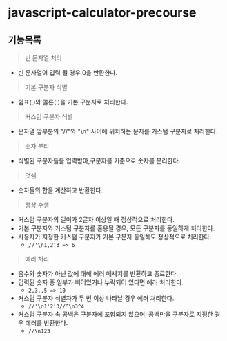 # javascript-calculator-precourse

## 기능목록
> 빈 문자열 처리
- 빈 문자열이 입력 될 경우 0을 반환한다.
> 기본 구분자 식별 
- 쉼표(,)와 콜론(:)을 기본 구분자로 처리한다.
> 커스텀 구분자 식별
- 문자열 앞부분의 "//"와 "\n" 사이에 위치하는 문자를 커스텀 구분자로 처리한다.
> 숫자 분리 
- 식별된 구분자들을 입력받아,구분자를 기준으로 숫자를 분리한다.
> 덧셈 
- 숫자들의 합을 계산하고 반환한다.
> 정상 수행
- 커스텀 구분자의 길이가 2글자 이상일 때 정상적으로 처리한다.
- 기본 구분자와 커스텀 구분자를 혼용될 경우, 모든 구분자를 동일하게 처리한다.
- 사용자가 지정한 커스텀 구분자가 기본 구분자 동일해도 정상적으로 처리한다. 
  - ``` //'\n1,2'3 => 6 ```
> 에러 처리
- 음수와 숫자가 아닌 값에 대해 에러 메세지를 반환하고 종료한다.
- 입력된 숫자 중 일부가 비어있거나 누락되어 있다면 에러 처리한다. 
  - ``` 2,3,,5 => 10 ```
- 커스텀 구분자 식별자가 두 번 이상 나타날 경우 에러 처리한다. 
  - ```//'\n1'2'3//^\n3^4```
- 커스텀 구분자 속 공백은 구분자에 포함되지 않으며, 공백만을 구분자로 지정한 경우 에러를 반환한다. 
  - ```//\n123```